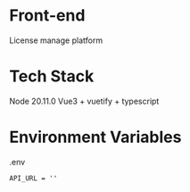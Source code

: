 # Front-end
License manage platform

# Tech Stack
Node 20.11.0
Vue3 + vuetify + typescript

# Environment Variables
.env
```
API_URL = ''
```
